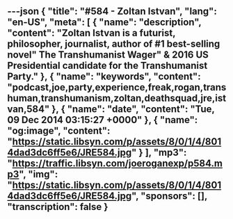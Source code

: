 ---json
{
  "title": "#584 - Zoltan Istvan",
  "lang": "en-US",
  "meta": [
    {
      "name": "description",
      "content": "Zoltan Istvan is a futurist, philosopher, journalist, author of #1 best-selling novel\" The Transhumanist Wager\" & 2016 US Presidential candidate for the Transhumanist Party."
    },
    {
      "name": "keywords",
      "content": "podcast,joe,party,experience,freak,rogan,transhuman,transhumanism,zoltan,deathsquad,jre,istvan,584"
    },
    {
      "name": "date",
      "content": "Tue, 09 Dec 2014 03:15:27 +0000"
    },
    {
      "name": "og:image",
      "content": "https://static.libsyn.com/p/assets/8/0/1/4/8014dad3dc6ff5e6/JRE584.jpg"
    }
  ],
  "mp3": "https://traffic.libsyn.com/joeroganexp/p584.mp3",
  "img": "https://static.libsyn.com/p/assets/8/0/1/4/8014dad3dc6ff5e6/JRE584.jpg",
  "sponsors": [],
  "transcription": false
}
---
<episode-header />

<timemark seconds="0" />

<transcribe-call-to-action />

<episode-footer />